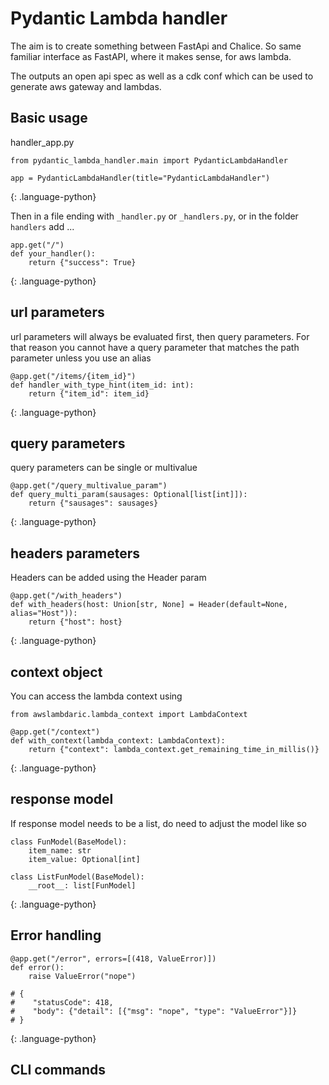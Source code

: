 # Pydantic Lambda handler

The aim is to create something between FastApi and Chalice.
So same familiar interface as FastAPI, where it makes sense, for aws lambda.

The outputs an open api spec as well as a cdk conf which can be used to generate aws gateway and lambdas.

## Basic usage

handler_app.py
```
from pydantic_lambda_handler.main import PydanticLambdaHandler

app = PydanticLambdaHandler(title="PydanticLambdaHandler")
```
{: .language-python}

Then in a file ending with `_handler.py` or `_handlers.py`, or in the folder `handlers` add ...

```
app.get("/")
def your_handler():
    return {"success": True}
```
{: .language-python}

## url parameters
url parameters will always be evaluated first, then query parameters.
For that reason you cannot have a query parameter that matches the path parameter unless you use an alias
```
@app.get("/items/{item_id}")
def handler_with_type_hint(item_id: int):
    return {"item_id": item_id}
```
{: .language-python}

## query parameters

query parameters can be single or multivalue

```
@app.get("/query_multivalue_param")
def query_multi_param(sausages: Optional[list[int]]):
    return {"sausages": sausages}
```
{: .language-python}

## headers parameters

Headers can be added using the Header param

```
@app.get("/with_headers")
def with_headers(host: Union[str, None] = Header(default=None, alias="Host")):
    return {"host": host}
```
{: .language-python}


## context object

You can access the lambda context using
```
from awslambdaric.lambda_context import LambdaContext

@app.get("/context")
def with_context(lambda_context: LambdaContext):
    return {"context": lambda_context.get_remaining_time_in_millis()}
```
{: .language-python}


## response model

If response model needs to be a list, do need to adjust the model like so

```
class FunModel(BaseModel):
    item_name: str
    item_value: Optional[int]

class ListFunModel(BaseModel):
    __root__: list[FunModel]
```
{: .language-python}

## Error handling

```
@app.get("/error", errors=[(418, ValueError)])
def error():
    raise ValueError("nope")

# {
#    "statusCode": 418,
#    "body": {"detail": [{"msg": "nope", "type": "ValueError"}]}
# }
```
{: .language-python}

## CLI commands

```commandline

```